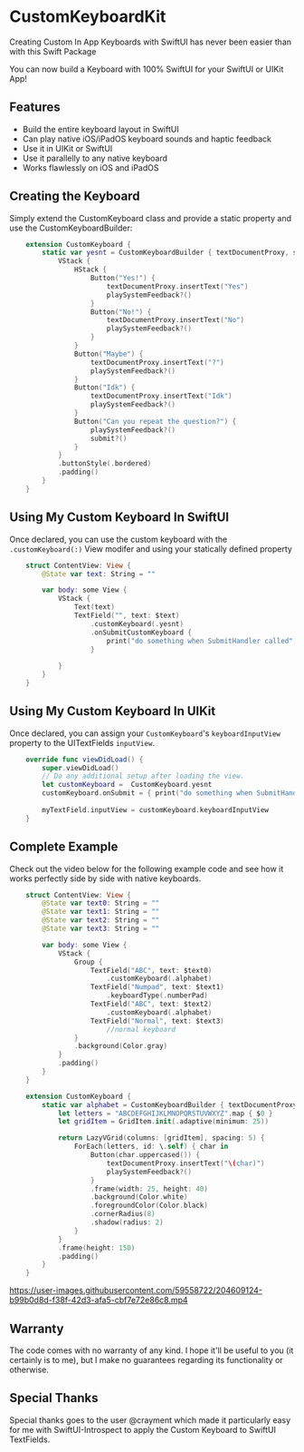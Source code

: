 # CustomKeyboardKit
Creating Custom In App Keyboards with SwiftUI has never been easier than with this Swift Package

You can now build a Keyboard with 100% SwiftUI for your SwiftUI or UIKit App!

## Features
- Build the entire keyboard layout in SwiftUI
- Can play native iOS/iPadOS keyboard sounds and haptic feedback
- Use it in UIKit or SwiftUI
- Use it parallelly to any native keyboard
- Works flawlessly on iOS and iPadOS

## Creating the Keyboard
Simply extend the CustomKeyboard class and provide a static property and use the CustomKeyboardBuilder: 
```swift
    extension CustomKeyboard {
        static var yesnt = CustomKeyboardBuilder { textDocumentProxy, submit, playSystemFeedback in
            VStack {
                HStack {
                    Button("Yes!") {
                        textDocumentProxy.insertText("Yes")
                        playSystemFeedback?()
                    }
                    Button("No!") {
                        textDocumentProxy.insertText("No")
                        playSystemFeedback?()
                    }
                }
                Button("Maybe") {
                    textDocumentProxy.insertText("?")
                    playSystemFeedback?()
                }
                Button("Idk") {
                    textDocumentProxy.insertText("Idk")
                    playSystemFeedback?()
                }
                Button("Can you repeat the question?") {
                    playSystemFeedback?()
                    submit?()
                }
            }
            .buttonStyle(.bordered)
            .padding()
        }
    }
```

## Using My Custom Keyboard In SwiftUI
Once declared, you can use the custom keyboard with the `.customKeyboard(:)` View modifer and using your statically defined property
```swift
    struct ContentView: View {
        @State var text: String = ""

        var body: some View {
            VStack {
                Text(text)
                TextField("", text: $text)
                    .customKeyboard(.yesnt)
                    .onSubmitCustomKeyboard {
                        print("do something when SubmitHandler called")
                    }
                
            }
        }
    }
```

## Using My Custom Keyboard In UIKit
Once declared, you can assign your `CustomKeyboard`'s `keyboardInputView` property to the UITextFields `inputView`.
```swift
    override func viewDidLoad() {
        super.viewDidLoad()
        // Do any additional setup after loading the view.
        let customKeyboard =  CustomKeyboard.yesnt
        customKeyboard.onSubmit = { print("do something when SubmitHandler called") }
        
        myTextField.inputView = customKeyboard.keyboardInputView
    }
```


## Complete Example
Check out the video below for the following example code and see how it works perfectly side by side with native keyboards.

```swift
    struct ContentView: View {
        @State var text0: String = ""
        @State var text1: String = ""
        @State var text2: String = ""
        @State var text3: String = ""

        var body: some View {
            VStack {
                Group {
                    TextField("ABC", text: $text0)
                        .customKeyboard(.alphabet)
                    TextField("Numpad", text: $text1)
                        .keyboardType(.numberPad)
                    TextField("ABC", text: $text2)
                        .customKeyboard(.alphabet)
                    TextField("Normal", text: $text3)
                        //normal keyboard
                }
                .background(Color.gray)
            }
            .padding()
        }
    }

    extension CustomKeyboard {
        static var alphabet = CustomKeyboardBuilder { textDocumentProxy, submit, playSystemFeedback in
            let letters = "ABCDEFGHIJKLMNOPQRSTUVWXYZ".map { $0 }
            let gridItem = GridItem.init(.adaptive(minimum: 25))

            return LazyVGrid(columns: [gridItem], spacing: 5) {
                ForEach(letters, id: \.self) { char in
                    Button(char.uppercased()) {
                        textDocumentProxy.insertText("\(char)")
                        playSystemFeedback?()
                    }
                    .frame(width: 25, height: 40)
                    .background(Color.white)
                    .foregroundColor(Color.black)
                    .cornerRadius(8)
                    .shadow(radius: 2)
                }
            }
            .frame(height: 150)
            .padding()
        }
    }
```

https://user-images.githubusercontent.com/59558722/204609124-b99b0d8d-f38f-42d3-afa5-cbf7e72e86c8.mp4


## Warranty
The code comes with no warranty of any kind. I hope it'll be useful to you (it certainly is to me), but I make no guarantees regarding its functionality or otherwise.

## Special Thanks
Special thanks goes to the user @crayment which made it particularly easy for me with SwiftUI-Introspect to apply the Custom Keyboard to SwiftUI TextFields.


